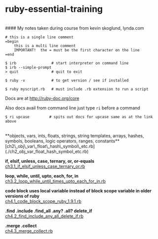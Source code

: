 # ruby-essential-training
<br/>
#### My notes taken during course from kevin skoglund, lynda.com

    # this is a single line comment
	=begin
		this is a multi line comment
		IMPORTANT!  the = must be the first character on the line
	=end

    $ irb                # start interpreter on command line
    $ irb --simple-prompt
    > quit               # quit to exit

    $ ruby -v            # to get version / see if installed

    $ ruby myscript.rb   # must include .rb extension to run a script

Docs are at <a href="http://ruby-doc.org/core" target="_blank">http://ruby-doc.org/core</a>

Also docs avail from command line just type `ri` before a command

    $ ri upcase			# spits out docs for upcase same as at the link above 

<br/>
**objects, vars, ints, floats, strings, string templates, arrays, hashes, symbols, booleans, logic operators, ranges, constants**<br/>
[ch2\_obj\_var\_float\_hash\_symbol\_etc.rb](./ch2_obj_var_float_hash_symbol_etc.rb)

**if, elsif, unless, case, ternary, or, or-equals**<br/>
[ch3.1\_if\_elsif\_unless\_case\_ternary\_or.rb](./ch3.1_if_elsif_unless_case_ternary_or.rb)

**loop, while, until, upto, each, for, in**<br/>
[ch3.2\_loop\_while\_until\_times\_upto\_each\_for\_in.rb](./ch3.2_loop_while_until_times_upto_each_for_in.rb)

**code block uses local variable instead of block scope variable in older versions of ruby**<br/>
[ch4.1\_code\_block\_scope\_ruby\_1.9.1.rb](./ch4.1_code_block_scope_ruby_1.9.1.rb)

**.find .include .find\_all .any? .all? delete\_if**<br/>
[ch4.2\_find\_include\_any\_all\_delete\_if.rb](./ch4.2_find_include_any_all_delete_if.rb)

**.merge .collect**<br/>
[ch4.3\_merge\_collect.rb](./ch4.3_merge_collect.rb)




